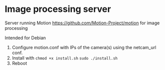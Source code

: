 # Image processing server
Server running Motion https://github.com/Motion-Project/motion for image processing

Intended for Debian

1. Configure motion.conf with IPs of the camera(s) using the netcam_url conf.
2. Install with ```chmod +x install.sh``` ```sudo ./install.sh```
3. Reboot
